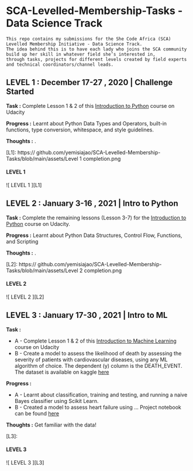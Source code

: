 # SCA-Levelled-Membership-Tasks - Data Science Track
    This repo contains my submissions for the She Code Africa (SCA) Levelled Membership Initiative - Data Science Track.
    The idea behind this is to have each lady who joins the SCA community build up her skill in whatever field she’s interested in,
    through tasks, projects for different levels created by field experts and technical coordinators/channel leads.

## LEVEL 1 : December 17-27 , 2020 | Challenge Started

**Task :** Complete Lesson 1 & 2 of this [Introduction to Python](https://www.udacity.com/course/introduction-to-python--ud1110) course on Udacity 

**Progress :** Learnt about Python Data Types and Operators, built-in functions, type conversion, whitespace, and style guidelines.

**Thoughts :** .

[L1]: https:// github.com/yemisiajao/SCA-Levelled-Membership-Tasks/blob/main/assets/Level 1 completion.png
#### LEVEL 1
![ LEVEL 1 ][L1]

## LEVEL 2 : January 3-16 , 2021 | Intro to Python

**Task :** Complete the remaining lessons (Lesson 3-7) for the [Introduction to Python](https://www.udacity.com/course/introduction-to-python--ud1110) course on Udacity.

**Progress :** Learnt about Python Data Structures, Control Flow, Functions, and Scripting

**Thoughts :** .

[L2]: https:// github.com/yemisiajao/SCA-Levelled-Membership-Tasks/blob/main/assets/Level 2 completion.png
#### LEVEL 2
![ LEVEL 2 ][L2]

## LEVEL 3 : January 17-30 , 2021 | Intro to ML

**Task :** 
* A - Complete Lesson 1 & 2 of this [Introduction to Machine Learning](https://www.udacity.com/course/intro-to-machine-learning--ud120) course on Udacity
* B - Create a model to assess the likelihood of death by assessing the severity of patients with cardiovascular diseases, using any ML algorithm of choice. The  dependent (y) column is the DEATH_EVENT.
The dataset is available on kaggle [here](https://www.kaggle.com/andrewmvd/heart-failure-clinical-data)

**Progress :**
* A - Learnt about classification, training and testing, and running a naive Bayes classifier using Scikit Learn.
* B - Created a model to assess heart failure using ... Project notebook can be found [here](#)
               
**Thoughts :** Get familiar with the data!

[L3]: 
#### LEVEL 3
![ LEVEL 3 ][L3]
